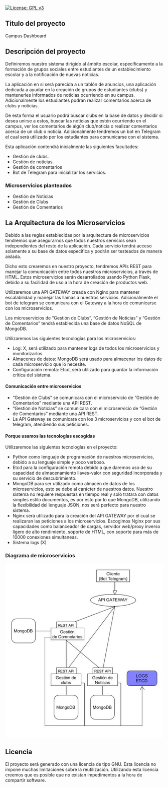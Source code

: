 [![License: GPL v3](https://img.shields.io/badge/License-GPLv3-blue.svg)](https://www.gnu.org/licenses/gpl-3.0)

## Titulo del proyecto

Campus Dashboard

## Descripción del proyecto

Definiremos nuestro sistema dirigido al ámbito escolar, específicamente a la formación de grupos sociales entre estudiantes de un establecimiento escolar y a la notificación de nuevas noticias.

La aplicación en si será parecida a un tablón de anuncios, una aplicación dedicada a ayudar en la creación de grupos de estudiantes (clubs) y mantenerles informados de noticias ocurriendo en su campus. Adicionalmente los estudiantes podrán realizar comentarios acerca de clubs y noticias.

De esta forma el usuario podrá buscar clubs en la base de datos y decidir si desea unirse a estos, buscar las noticias que estén ocurriendo en el campus, ver los comentarios de algún club/noticia o realizar comentarios acerca de un club o noticia. Adicionalmente tendremos un bot en Telegram el cual será utilizado por los estudiantes para comunicarse con el sistema.

Esta aplicación contendrá inicialmente las siguientes facultades:
* Gestión de clubs. 
* Gestión de noticias.
* Gestión de comentarios
* Bot de Telegram para inicializar los servicios.

### Microservicios planteados

 * Gestión de Noticias
 * Gestión de Clubs
 * Gestión de Comentarios

## La Arquitectura de los Microservicios

Debido a las reglas establecidas por la arquitectura de microservicios tendremos que asegurarnos que todos nuestros servicios sean independientes del resto de la aplicación. Cada servicio tendrá acceso solamente a su base de datos específica y podrán ser testeados de manera aislada. 

Dicho esto crearemos en nuestro proyecto, tendremos APIs REST para manejar la comunicación entre todos nuestros microservicios, a través de HTML. Estos microservicios serán desarrollados usando Python Flask, debido a su facilidad de uso a la hora de creación de productos web.

Utilizaremos una API GATEWAY creada con Nginx para mantener escalabilidad y manejar las llamas a nuestros servicios. Adicionalmente el bot de telegram se comunicara con el Gateway a la hora de comunicarse con los microservicios.

Los microservicios de “Gestión de Clubs”, “Gestión de Noticias” y “Gestión de Comentarios” tendrá establecida una base de datos NoSQL de MongoDB.

Utilizaremos las siguientes tecnologías para los microservicios:
 * Log: X, será utilizado para mantener logs de todos los microservicios y monitorizarlos.
 * Almacenes de datos: MongoDB será usado para almacenar los datos de cada microservicio que lo necesite.
 * Configuración remota: Etcd, será utilizado para guardar la información crítica del sistema.

#### Comunicación entre microservicios

 * “Gestión de Clubs” se comunicara con el microservicio de “Gestión de Comentarios” mediante una API REST.
 * “Gestión de Noticias” se comunicara con el microservicio de “Gestión de Comentarios” mediante una API REST.
 * La API Gateway se comunicara con los 3 microservicios y con el bot de telegram, atendiendo sus peticiones.

#### Porque usamos las tecnologías escogidas 

Utilizaremos las siguientes tecnologías en el proyecto:
 * Python como lenguaje de programación de nuestros microservicios, debido a su lenguaje simple y poco verboso.
 * Etcd para la configuración remota debido a que daremos uso de su capacidad de almacenamiento llaves-valor con seguridad incorporada y su servicio de descubrimiento. 
 * MongoDB para ser utilizado como almacén de datos de los microservicios, esto se debe al carácter de nuestros datos. Nuestro sistema no requiere respuestas en tiempo real y solo tratara con datos simples estilo documentos, es por esto por lo que MongoDB, utilizando la flexibilidad del lenguaje JSON, nos será perfecto para nuestro sistema.
 * Nginx será utilizado para la creación del API GATEWAY por el cual se realizaran las peticiones a los microservicios. Escogimos Nginx por sus capacidades como balanceador de cargas, servidor web/proxy inverso ligero de alto rendimiento, soporte de HTML, con soporte para más de 10000 conexiones simultaneas.
 * Sistema logs (X)

 
### Diagrama de microservicios 

![Microservicios]( https://raw.githubusercontent.com/OscarRubioGarcia/CCProyecto/master/docs/Representacion-microservicios-V0.6.jpg )

## Licencia

El proyecto será generado con una licencia de tipo GNU. Esta licencia no impone muchas limitaciones sobre la reutilización. Utilizando esta licencia creemos que es posible que no existan impedimentos a la hora de compartir software.
